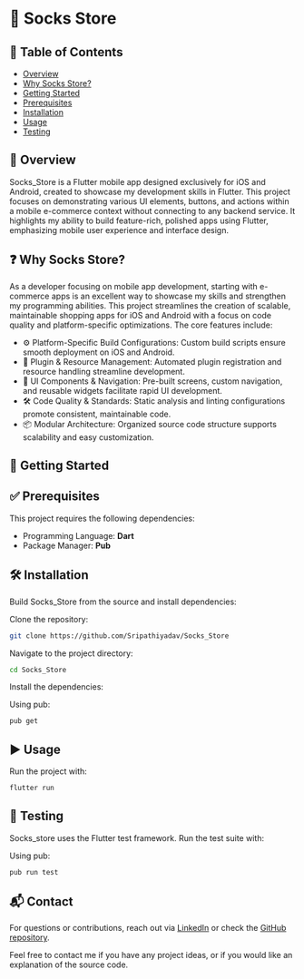 # 🧦 Socks Store

## 📑 Table of Contents
- [Overview](#overview)
- [Why Socks Store?](#why-socks-store)
- [Getting Started](#getting-started)
- [Prerequisites](#prerequisites)
- [Installation](#installation)
- [Usage](#usage)
- [Testing](#testing)

## 📖 Overview

Socks_Store is a Flutter mobile app designed exclusively for iOS and Android, created to showcase my development skills in Flutter. This project focuses on demonstrating various UI elements, buttons, and actions within a mobile e-commerce context without connecting to any backend service. It highlights my ability to build feature-rich, polished apps using Flutter, emphasizing mobile user experience and interface design.

## ❓ Why Socks Store?

As a developer focusing on mobile app development, starting with e-commerce apps is an excellent way to showcase my skills and strengthen my programming abilities. This project streamlines the creation of scalable, maintainable shopping apps for iOS and Android with a focus on code quality and platform-specific optimizations. The core features include:

- ⚙️ Platform-Specific Build Configurations: Custom build scripts ensure smooth deployment on iOS and Android.
- 🔌 Plugin & Resource Management: Automated plugin registration and resource handling streamline development.
- 🎨 UI Components & Navigation: Pre-built screens, custom navigation, and reusable widgets facilitate rapid UI development.
- 🛠 Code Quality & Standards: Static analysis and linting configurations promote consistent, maintainable code.
- 📦 Modular Architecture: Organized source code structure supports scalability and easy customization.

## 🚀 Getting Started

## ✅ Prerequisites

This project requires the following dependencies:

- Programming Language: **Dart**
- Package Manager: **Pub**

## 🛠 Installation

Build Socks_Store from the source and install dependencies:

Clone the repository:

```bash
git clone https://github.com/Sripathiyadav/Socks_Store
```

Navigate to the project directory:

```bash
cd Socks_Store
```

Install the dependencies:

Using pub:

```bash
pub get
```

## ▶️ Usage

Run the project with:

```bash
flutter run
```

## 🧪 Testing

Socks_store uses the Flutter test framework. Run the test suite with:

Using pub:

```bash
pub run test
```

## 📬 Contact

For questions or contributions, reach out via [LinkedIn](https://www.linkedin.com/in/sripathi-yadav/) or check the [GitHub repository](https://github.com/Sripathiyadav/Socks_Store).

Feel free to contact me if you have any project ideas, or if you would like an explanation of the source code.